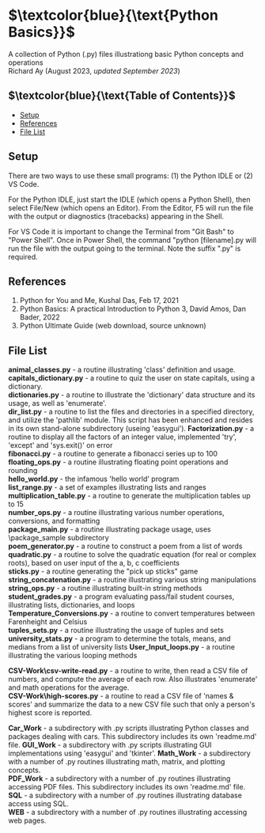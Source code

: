 # $`\textcolor{blue}{\text{Python Basics}}`$
A collection of Python (.py) files illustrationg basic Python concepts and operations  
Richard Ay (August 2023, *updated September 2023*)

## $`\textcolor{blue}{\text{Table of Contents}}`$
* [Setup](#setup)
* [References](#references)
* [File List](#file-list)




## Setup
There are two ways to use these small programs: (1) the Python IDLE or (2) VS Code.

For the Python IDLE, just start the IDLE (which opens a Python Shell), then select File/New
(which opens an Editor).  From the Editor, F5 will run the file with the output or 
diagnostics (tracebacks) appearing in the Shell.

For VS Code it is important to change the Terminal from "Git Bash" to "Power Shell".
Once in Power Shell, the command "python [filename].py will run the file with the 
output going to the terminal.  Note the suffix ".py" is required.

## References
1. Python for You and Me, Kushal Das, Feb 17, 2021  
2. Python Basics: A practical Introduction to Python 3, David Amos, Dan Bader, 2022  
3. Python Ultimate Guide (web download, source unknown)  



## File List
**animal_classes.py** - a routine illustrating 'class' definition and usage.  
**capitals_dictionary.py** - a routine to quiz the user on state capitals, using a dictionary.  
**dictionaries.py** - a routine to illustrate the 'dictionary' data structure and its usage, as well as 'enumerate'.  
**dir_list.py**  - a routine to list the files and directories in a specified directory, and utilize the 'pathlib' module.  This script has been enhanced and resides in its own stand-alone subdirectory (useing 'easygui'). 
**Factorization.py** - a routine to display all the factors of an integer value, implemented 'try', 'except' and 'sys.exit()' on error  
**fibonacci.py** - a routine to generate a fibonacci series up to 100    
**floating_ops.py** - a routine illustrating floating point operations and rounding  
**hello_world.py** - the infamous 'hello world' program  
**list_range.py** - a set of examples illustrating lists and ranges  
**multiplication_table.py** - a routine to generate the multiplication tables up to 15  
**number_ops.py** - a routine illustrating various number operations, conversions, and formatting   
**package_main.py** - a routine illustrating package usage, uses \package_sample subdirectory   
**poem_generator.py** - a routine to construct a poem from a list of words  
**quadratic.py** - a routine to solve the quadratic equation (for real or complex roots), based on user input of the a, b, c coefficients  
**sticks.py** - a routine generating the "pick up sticks" game  
**string_concatenation.py** - a routine illustrating various string manipulations  
**string_ops.py** - a routine illustrating built-in string methods  
**student_grades.py** - a program evaluating pass/fail student courses, illustrating lists, dictionaries, and loops  
**Temperature_Conversions.py** - a  routine to convert temperatures between Farenheight and Celsius  
**tuples_sets.py** - a routine illustrating the usage of tuples and sets  
**university_stats.py** - a program to determine the totals, means, and medians from a list of university lists
**User_Input_loops.py** - a routine illustrating the various looping methods  

**CSV-Work\csv-write-read.py** - a routine to write, then read a CSV file of numbers, and compute the average of each row. Also illustrates 'enumerate' and math operations for the average.  
**CSV-Work\high-scores.py** - a routine to read a CSV file of 'names & scores' and summarize the data to a new CSV file such that only a person's highest score is reported.  

**Car_Work** - a subdirectory with .py scripts illustrating Python classes and packages dealing with cars. This subdirectory includes its own 'readme.md' file.
**GUI_Work** - a subdirectory with .py scripts illustrating GUI implementations using 'easygui' and 'tkinter'.
**Math_Work** - a subdirectory with a number of .py routines illustrating math, matrix, and plotting concepts.  
**PDF_Work** - a subdirectory with a number of .py routines illustrating accessing PDF files.  This subdirectory includes its own 'readme.md' file.  
**SQL** - a subdirectory with a number of .py routines illustrating database access using SQL.   
**WEB** - a subdirectory with a number of .py routines illustrating accessing web pages.   

